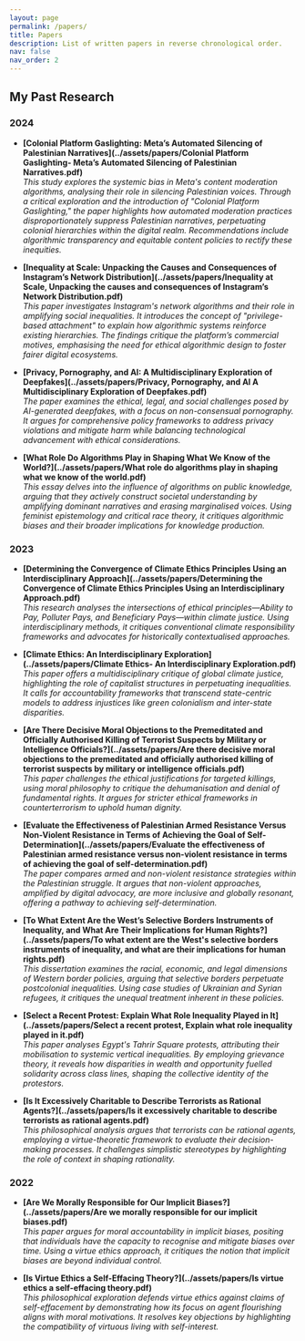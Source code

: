 ```yaml
---
layout: page
permalink: /papers/
title: Papers
description: List of written papers in reverse chronological order.
nav: false
nav_order: 2
---
```


## My Past Research 


### 2024

- **[Colonial Platform Gaslighting: Meta’s Automated Silencing of Palestinian Narratives](../assets/papers/Colonial Platform Gaslighting- Meta’s Automated Silencing of Palestinian Narratives.pdf)**  
  *This study explores the systemic bias in Meta's content moderation algorithms, analysing their role in silencing Palestinian voices. Through a critical exploration and the introduction of "Colonial Platform Gaslighting," the paper highlights how automated moderation practices disproportionately suppress Palestinian narratives, perpetuating colonial hierarchies within the digital realm. Recommendations include algorithmic transparency and equitable content policies to rectify these inequities.*

- **[Inequality at Scale: Unpacking the Causes and Consequences of Instagram’s Network Distribution](../assets/papers/Inequality at Scale, Unpacking the causes and consequences of Instagram’s Network Distribution.pdf)**  
  *This paper investigates Instagram's network algorithms and their role in amplifying social inequalities. It introduces the concept of "privilege-based attachment" to explain how algorithmic systems reinforce existing hierarchies. The findings critique the platform’s commercial motives, emphasising the need for ethical algorithmic design to foster fairer digital ecosystems.*

- **[Privacy, Pornography, and AI: A Multidisciplinary Exploration of Deepfakes](../assets/papers/Privacy, Pornography, and AI A Multidisciplinary Exploration of Deepfakes.pdf)**  
  *The paper examines the ethical, legal, and social challenges posed by AI-generated deepfakes, with a focus on non-consensual pornography. It argues for comprehensive policy frameworks to address privacy violations and mitigate harm while balancing technological advancement with ethical considerations.*

- **[What Role Do Algorithms Play in Shaping What We Know of the World?](../assets/papers/What role do algorithms play in shaping what we know of the world.pdf)**  
  *This essay delves into the influence of algorithms on public knowledge, arguing that they actively construct societal understanding by amplifying dominant narratives and erasing marginalised voices. Using feminist epistemology and critical race theory, it critiques algorithmic biases and their broader implications for knowledge production.*


### 2023

- **[Determining the Convergence of Climate Ethics Principles Using an Interdisciplinary Approach](../assets/papers/Determining the Convergence of Climate Ethics Principles Using an Interdisciplinary Approach.pdf)**  
  *This research analyses the intersections of ethical principles—Ability to Pay, Polluter Pays, and Beneficiary Pays—within climate justice. Using interdisciplinary methods, it critiques conventional climate responsibility frameworks and advocates for historically contextualised approaches.*

- **[Climate Ethics: An Interdisciplinary Exploration](../assets/papers/Climate Ethics- An Interdisciplinary Exploration.pdf)**  
  *This paper offers a multidisciplinary critique of global climate justice, highlighting the role of capitalist structures in perpetuating inequalities. It calls for accountability frameworks that transcend state-centric models to address injustices like green colonialism and inter-state disparities.*

- **[Are There Decisive Moral Objections to the Premeditated and Officially Authorised Killing of Terrorist Suspects by Military or Intelligence Officials?](../assets/papers/Are there decisive moral objections to the premeditated and officially authorised killing of terrorist suspects by military or intelligence officials.pdf)**  
  *This paper challenges the ethical justifications for targeted killings, using moral philosophy to critique the dehumanisation and denial of fundamental rights. It argues for stricter ethical frameworks in counterterrorism to uphold human dignity.*

- **[Evaluate the Effectiveness of Palestinian Armed Resistance Versus Non-Violent Resistance in Terms of Achieving the Goal of Self-Determination](../assets/papers/Evaluate the effectiveness of Palestinian armed resistance versus non-violent resistance in terms of achieving the goal of self-determination.pdf)**  
  *The paper compares armed and non-violent resistance strategies within the Palestinian struggle. It argues that non-violent approaches, amplified by digital advocacy, are more inclusive and globally resonant, offering a pathway to achieving self-determination.*

- **[To What Extent Are the West’s Selective Borders Instruments of Inequality, and What Are Their Implications for Human Rights?](../assets/papers/To what extent are the West's selective borders instruments of inequality, and what are their implications for human rights.pdf)**  
  *This dissertation examines the racial, economic, and legal dimensions of Western border policies, arguing that selective borders perpetuate postcolonial inequalities. Using case studies of Ukrainian and Syrian refugees, it critiques the unequal treatment inherent in these policies.*

- **[Select a Recent Protest: Explain What Role Inequality Played in It](../assets/papers/Select a recent protest, Explain what role inequality played in it.pdf)**  
  *This paper analyses Egypt's Tahrir Square protests, attributing their mobilisation to systemic vertical inequalities. By employing grievance theory, it reveals how disparities in wealth and opportunity fuelled solidarity across class lines, shaping the collective identity of the protestors.*

- **[Is It Excessively Charitable to Describe Terrorists as Rational Agents?](../assets/papers/Is it excessively charitable to describe terrorists as rational agents.pdf)**  
  *This philosophical analysis argues that terrorists can be rational agents, employing a virtue-theoretic framework to evaluate their decision-making processes. It challenges simplistic stereotypes by highlighting the role of context in shaping rationality.*


### 2022

- **[Are We Morally Responsible for Our Implicit Biases?](../assets/papers/Are we morally responsible for our implicit biases.pdf)**  
  *This paper argues for moral accountability in implicit biases, positing that individuals have the capacity to recognise and mitigate biases over time. Using a virtue ethics approach, it critiques the notion that implicit biases are beyond individual control.*

- **[Is Virtue Ethics a Self-Effacing Theory?](../assets/papers/Is virtue ethics a self-effacing theory.pdf)**  
  *This philosophical exploration defends virtue ethics against claims of self-effacement by demonstrating how its focus on agent flourishing aligns with moral motivations. It resolves key objections by highlighting the compatibility of virtuous living with self-interest.*

